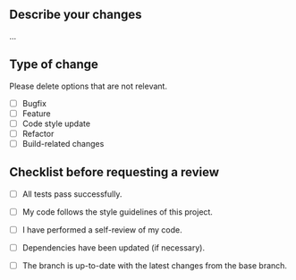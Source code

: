## Describe your changes
...

## Type of change

Please delete options that are not relevant.

- [ ] Bugfix
- [ ] Feature
- [ ] Code style update
- [ ] Refactor
- [ ] Build-related changes

## Checklist before requesting a review

- [ ] All tests pass successfully.
- [ ] My code follows the style guidelines of this project.
- [ ] I have performed a self-review of my code.
- [ ] Dependencies have been updated (if necessary).
- [ ] The branch is up-to-date with the latest changes from the base branch.

